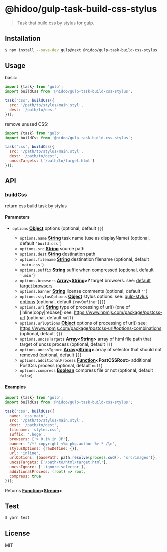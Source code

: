# @hidoo/gulp-task-build-css-stylus

> Task that build css by stylus for gulp.

## Installation

```sh
$ npm install --save-dev gulp@next @hidoo/gulp-task-build-css-stylus
```

## Usage

basic:

```js
import {task} from 'gulp';
import buildCss from '@hidoo/gulp-task-build-css-stylus';

task('css', buildCss({
  src: '/path/to/stylus/main.styl',
  dest: '/path/to/dest'
}));
```

remove unused CSS:

```js
import {task} from 'gulp';
import buildCss from '@hidoo/gulp-task-build-css-stylus';

task('css', buildCss({
  src: '/path/to/stylus/main.styl',
  dest: '/path/to/dest',
  uncssTargets: ['/path/to/target.html']
}));
```

## API

<!-- Generated by documentation.js. Update this documentation by updating the source code. -->

### buildCss

return css build task by stylus

#### Parameters

*   `options` **[Object](https://developer.mozilla.org/docs/Web/JavaScript/Reference/Global_Objects/Object)** options (optional, default `{}`)

    *   `options.name` **[String](https://developer.mozilla.org/docs/Web/JavaScript/Reference/Global_Objects/String)** task name (use as displayName) (optional, default `'build:css'`)
    *   `options.src` **[String](https://developer.mozilla.org/docs/Web/JavaScript/Reference/Global_Objects/String)** source path
    *   `options.dest` **[String](https://developer.mozilla.org/docs/Web/JavaScript/Reference/Global_Objects/String)** destination path
    *   `options.filename` **[String](https://developer.mozilla.org/docs/Web/JavaScript/Reference/Global_Objects/String)** destination filename (optional, default `'main.css'`)
    *   `options.suffix` **[String](https://developer.mozilla.org/docs/Web/JavaScript/Reference/Global_Objects/String)** suffix when compressed (optional, default `'.min'`)
    *   `options.browsers` **[Array](https://developer.mozilla.org/docs/Web/JavaScript/Reference/Global_Objects/Array)<[String](https://developer.mozilla.org/docs/Web/JavaScript/Reference/Global_Objects/String)>?** target browsers.
        see: [default target browsers](http://browserl.ist/?q=%3E+0.5%25+in+JP%2C+ie%3E%3D+10%2C+android+%3E%3D+4.4)
    *   `options.banner` **[String](https://developer.mozilla.org/docs/Web/JavaScript/Reference/Global_Objects/String)** license comments (optional, default `''`)
    *   `options.stylusOptions` **[Object](https://developer.mozilla.org/docs/Web/JavaScript/Reference/Global_Objects/Object)** stylus options.
        see: [gulp-stylus options](https://www.npmjs.com/package/gulp-stylus) (optional, default `{rawDefine:{}}`)
    *   `options.url` **[String](https://developer.mozilla.org/docs/Web/JavaScript/Reference/Global_Objects/String)** type of processing of url() (one of \[inline|copy|rebase])
        see: <https://www.npmjs.com/package/postcss-url> (optional, default `null`)
    *   `options.urlOptions` **[Object](https://developer.mozilla.org/docs/Web/JavaScript/Reference/Global_Objects/Object)** options of processing of url()
        see: <https://www.npmjs.com/package/postcss-url#options-combinations> (optional, default `{}`)
    *   `options.uncssTargets` **[Array](https://developer.mozilla.org/docs/Web/JavaScript/Reference/Global_Objects/Array)<[String](https://developer.mozilla.org/docs/Web/JavaScript/Reference/Global_Objects/String)>** array of html file path that target of uncss process (optional, default `[]`)
    *   `options.uncssIgnore` **[Array](https://developer.mozilla.org/docs/Web/JavaScript/Reference/Global_Objects/Array)<[String](https://developer.mozilla.org/docs/Web/JavaScript/Reference/Global_Objects/String)>** array of selector that should not removed (optional, default `[]`)
    *   `options.additionalProcess` **[Function](https://developer.mozilla.org/docs/Web/JavaScript/Reference/Statements/function)\<PostCSSRoot>** additional PostCss process (optional, default `null`)
    *   `options.compress` **[Boolean](https://developer.mozilla.org/docs/Web/JavaScript/Reference/Global_Objects/Boolean)** compress file or not (optional, default `false`)

#### Examples

```javascript
import {task} from 'gulp';
import buildCss from '@hidoo/gulp-task-build-css-stylus';

task('css', buildCss({
  name: 'css:main',
  src: '/path/to/stylus/main.styl',
  dest: '/path/to/dest',
  filename: 'styles.css',
  suffix: '.hoge',
  browsers: ['> 0.1% in JP'],
  banner: '/*! copyright <%= pkg.author %> * /\n',
  stylusOptions: {rawDefine: {}},
  url: 'inline',
  urlOptions: {basePath: path.resolve(process.cwd(), 'src/images')},
  uncssTargets: ['/path/to/html/target.html'],
  uncssIgnore: ['.ignore-selector'],
  additionalProcess: (root) => root,
  compress: true
}));
```

Returns **[Function](https://developer.mozilla.org/docs/Web/JavaScript/Reference/Statements/function)<[Stream](https://nodejs.org/api/stream.html)>** 

## Test

```sh
$ yarn test
```

## License

MIT
